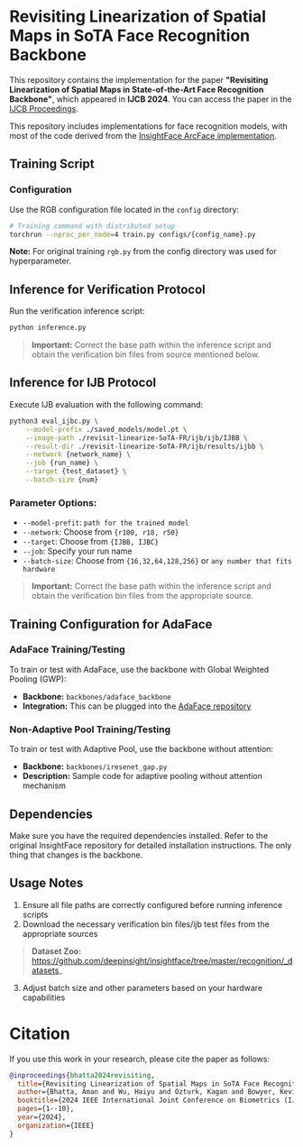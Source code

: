 # Revisiting Linearization of Spatial Maps in SoTA Face Recognition Backbone

This repository contains the implementation for the paper **"Revisiting Linearization of Spatial Maps in State-of-the-Art Face Recognition Backbone"**, which appeared in **IJCB 2024**. You can access the paper in the [IJCB Proceedings](https://ieeexplore-ieee-org.proxy.library.nd.edu/abstract/document/10744486/?casa_token=kY9U4LXR0X4AAAAA:Oq1Ji5bw9S80t-FtYtsmjzTySEiq6XJEP8gJPjpUbxlB80fIzl7aBfbU7dSfDpUmNnaxzxp1ag).

This repository includes implementations for face recognition models, with most of the code derived from the [InsightFace ArcFace implementation](https://github.com/deepinsight/insightface/tree/master/recognition/arcface_torch).


## Training Script

### Configuration
Use the RGB configuration file located in the `config` directory:

```bash
# Training command with distributed setup
torchrun --nproc_per_node=4 train.py configs/{config_name}.py
```

**Note:** For original training `rgb.py` from the config directory was used for hyperparameter.

## Inference for Verification Protocol

Run the verification inference script:

```bash
python inference.py
```

> **Important:** Correct the base path within the inference script and obtain the verification bin files from source mentioned below.

## Inference for IJB Protocol

Execute IJB evaluation with the following command:

```bash
python3 eval_ijbc.py \
    --model-prefix ./saved_models/model.pt \
    --image-path ./revisit-linearize-SoTA-FR/ijb/ijb/IJBB \
    --result-dir ./revisit-linearize-SoTA-FR/ijb/results/ijbb \
    --network {network_name} \
    --job {run_name} \
    --target {test_dataset} \
    --batch-size {num}
```

### Parameter Options:
- `--model-prefit`: `path for the trained model`
- `--network`: Choose from `{r100, r18, r50}`
- `--target`: Choose from `{IJBB, IJBC}`
- `--job`: Specify your run name
- `--batch-size`: Choose from `{16,32,64,128,256}` or `any number that fits hardware`

> **Important:** Correct the base path within the inference script and obtain the verification bin files from the appropriate source.

## Training Configuration for AdaFace

### AdaFace Training/Testing
To train or test with AdaFace, use the backbone with Global Weighted Pooling (GWP):
- **Backbone:** `backbones/adaface_backbone`
- **Integration:** This can be plugged into the [AdaFace repository](https://github.com/mk-minchul/AdaFace)

### Non-Adaptive Pool Training/Testing  
To train or test with Adaptive Pool, use the backbone without attention:
- **Backbone:** `backbones/iresenet_gap.py`
- **Description:** Sample code for adaptive pooling without attention mechanism

## Dependencies

Make sure you have the required dependencies installed. Refer to the original InsightFace repository for detailed installation instructions.
The only thing that changes is the backbone.

## Usage Notes

1. Ensure all file paths are correctly configured before running inference scripts
2. Download the necessary verification bin files/ijb test files from the appropriate sources
> **Dataset Zoo:** https://github.com/deepinsight/insightface/tree/master/recognition/_datasets_
3. Adjust batch size and other parameters based on your hardware capabilities

# Citation

If you use this work in your research, please cite the paper as follows:

```bibtex
@inproceedings{bhatta2024revisiting,
  title={Revisiting Linearization of Spatial Maps in SoTA Face Recognition Backbone},
  author={Bhatta, Aman and Wu, Haiyu and Ozturk, Kagan and Bowyer, Kevin W},
  booktitle={2024 IEEE International Joint Conference on Biometrics (IJCB)},
  pages={1--10},
  year={2024},
  organization={IEEE}
}
